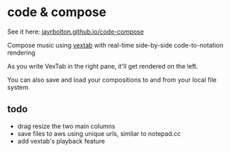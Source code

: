 # code & compose

See it here: [jayrbolton.github.io/code-compose](http://jayrbolton.github.io/code-compose)

Compose music using [vextab](https://github.com/0xfe/vextab) with real-time side-by-side code-to-notation rendering

As you write VexTab in the right pane, it'll get rendered on the left.

You can also save and load your compositions to and from your local file system.

## todo
* drag resize the two main columns
* save files to aws using unique urls, simliar to notepad.cc
* add vextab's playback feature

